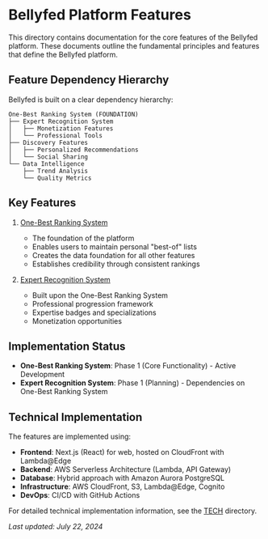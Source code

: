 # Bellyfed Platform Features

This directory contains documentation for the core features of the Bellyfed platform. These documents outline the fundamental principles and features that define the Bellyfed platform.

## Feature Dependency Hierarchy

Bellyfed is built on a clear dependency hierarchy:

```
One-Best Ranking System (FOUNDATION)
├── Expert Recognition System
│   ├── Monetization Features
│   └── Professional Tools
├── Discovery Features
│   ├── Personalized Recommendations
│   └── Social Sharing
└── Data Intelligence
    ├── Trend Analysis
    └── Quality Metrics
```

## Key Features

1. [One-Best Ranking System](./01-ranking-system.md)

    - The foundation of the platform
    - Enables users to maintain personal "best-of" lists
    - Creates the data foundation for all other features
    - Establishes credibility through consistent rankings

2. [Expert Recognition System](./02-expert-recognition.md)
    - Built upon the One-Best Ranking System
    - Professional progression framework
    - Expertise badges and specializations
    - Monetization opportunities

## Implementation Status

- **One-Best Ranking System**: Phase 1 (Core Functionality) - Active Development
- **Expert Recognition System**: Phase 1 (Planning) - Dependencies on One-Best Ranking System

## Technical Implementation

The features are implemented using:

- **Frontend**: Next.js (React) for web, hosted on CloudFront with Lambda@Edge
- **Backend**: AWS Serverless Architecture (Lambda, API Gateway)
- **Database**: Hybrid approach with Amazon Aurora PostgreSQL
- **Infrastructure**: AWS CloudFront, S3, Lambda@Edge, Cognito
- **DevOps**: CI/CD with GitHub Actions

For detailed technical implementation information, see the [TECH](../TECH/) directory.

_Last updated: July 22, 2024_
